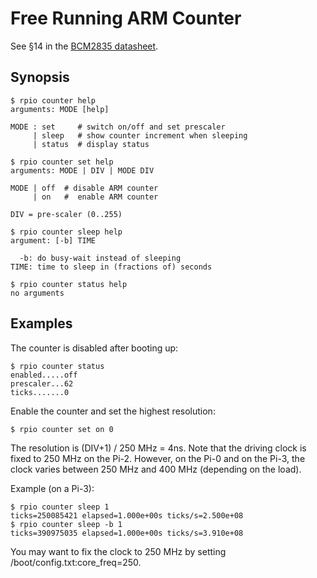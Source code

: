 # Free Running ARM Counter

See §14 in the [BCM2835 datasheet](https://www.raspberrypi.org/app/uploads/2012/02/BCM2835-ARM-Peripherals.pdf).

## Synopsis

```
$ rpio counter help
arguments: MODE [help]

MODE : set     # switch on/off and set prescaler
     | sleep   # show counter increment when sleeping
     | status  # display status
```

```
$ rpio counter set help
arguments: MODE | DIV | MODE DIV

MODE | off  # disable ARM counter
     | on   #  enable ARM counter

DIV = pre-scaler (0..255)
```

```
$ rpio counter sleep help
argument: [-b] TIME

  -b: do busy-wait instead of sleeping
TIME: time to sleep in (fractions of) seconds
```

```
$ rpio counter status help
no arguments
```

## Examples

The counter is disabled after booting up:
```
$ rpio counter status
enabled.....off
prescaler...62
ticks.......0
```

Enable the counter and set the highest resolution:
```
$ rpio counter set on 0
```
The resolution is (DIV+1) / 250 MHz = 4ns. Note that the driving clock is fixed to 250 MHz on the Pi-2. However, on the Pi-0 and on the Pi-3, the clock varies between 250 MHz and 400 MHz (depending on the load).

Example (on a Pi-3):
```
$ rpio counter sleep 1
ticks=250085421 elapsed=1.000e+00s ticks/s=2.500e+08
$ rpio counter sleep -b 1
ticks=390975035 elapsed=1.000e+00s ticks/s=3.910e+08
```

You may want to fix the clock to 250 MHz by setting /boot/config.txt:core_freq=250.
